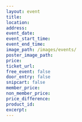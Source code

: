```yaml
---
layout: event
title:
location:
address:
event_date:
event_start_time:
event_end_time:
image_path: /images/events/
poster_image_path:
price:
ticket_url:
free_event: false
door_entry: false
snipcart: false
member_price:
non_member_price:
price_difference:
product_id:
excerpt:
---
```

